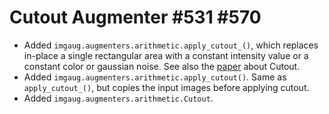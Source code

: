 # Cutout Augmenter #531 #570

* Added `imgaug.augmenters.arithmetic.apply_cutout_()`, which replaces
  in-place a single rectangular area with a constant intensity value or a
  constant color or gaussian noise.
  See also the [paper](https://arxiv.org/abs/1708.04552) about Cutout.
* Added `imgaug.augmenters.arithmetic.apply_cutout()`. Same as
  `apply_cutout_()`, but copies the input images before applying cutout.
* Added `imgaug.augmenters.arithmetic.Cutout`.

